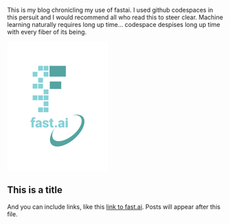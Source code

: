 This is my blog chronicling my use of fastai.
I used github codespaces in this persuit and I would recommend all who read this to steer clear.
Machine learning naturally requires long up time... codespace despises long up time with every fiber of its being.


![Image of fast.ai logo](images/logo.png)

## This is a title

And you can include links, like this [link to fast.ai](https://www.fast.ai). Posts will appear after this file. 
